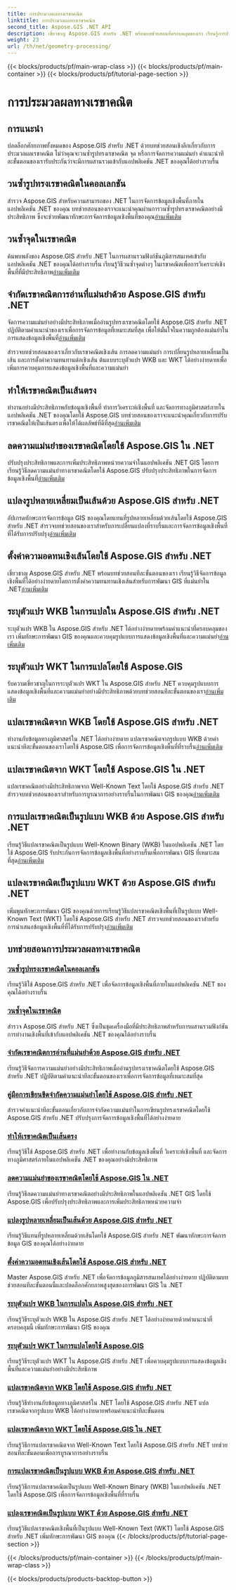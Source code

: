 ```yaml
---
title: การประมวลผลทางเรขาคณิต
linktitle: การประมวลผลทางเรขาคณิต
second_title: Aspose.GIS .NET API
description: เชี่ยวชาญ Aspose.GIS สำหรับ .NET พร้อมบทช่วยสอนที่ครอบคลุมของเรา เรียนรู้การประมวลผลทางเรขาคณิตที่แม่นยำ การวิเคราะห์เชิงพื้นที่ และการจัดการข้อมูลเพื่อการพัฒนา GIS ที่เหมาะสมที่สุด
weight: 23
url: /th/net/geometry-processing/
---
```


{{< blocks/products/pf/main-wrap-class >}}
{{< blocks/products/pf/main-container >}}
{{< blocks/products/pf/tutorial-page-section >}}

# การประมวลผลทางเรขาคณิต

## การแนะนำ

ปลดล็อกศักยภาพทั้งหมดของ Aspose.GIS สำหรับ .NET ด้วยบทช่วยสอนเชิงลึกเกี่ยวกับการประมวลผลเรขาคณิต ไม่ว่าคุณจะวนซ้ำรูปทรงเรขาคณิต จุด หรือการจัดการความแม่นยำ คำแนะนำทีละขั้นตอนของเรารับประกันว่าจะมีการผสานรวมเข้ากับแอปพลิเคชัน .NET ของคุณได้อย่างราบรื่น

## วนซ้ำรูปทรงเรขาคณิตในคอลเลกชัน
 สำรวจ Aspose.GIS สำหรับความสามารถของ .NET ในการจัดการข้อมูลเชิงพื้นที่ภายในแอปพลิเคชัน .NET ของคุณ บทช่วยสอนของเราจะแนะนำคุณผ่านการวนซ้ำรูปทรงเรขาคณิตอย่างมีประสิทธิภาพ ซึ่งจะช่วยพัฒนาทักษะการจัดการข้อมูลเชิงพื้นที่ของคุณ[อ่านเพิ่มเติม](./iterate-over-geometries-in-collection/)

## วนซ้ำจุดในเรขาคณิต
 ค้นพบพลังของ Aspose.GIS สำหรับ .NET ในการผสานรวมฟังก์ชันภูมิสารสนเทศเข้ากับแอปพลิเคชัน .NET ของคุณได้อย่างราบรื่น เรียนรู้วิธีวนซ้ำจุดต่างๆ ในเรขาคณิตเพื่อการวิเคราะห์เชิงพื้นที่ที่มีประสิทธิภาพ[อ่านเพิ่มเติม](./iterate-over-points-in-geometry/)

## จำกัดเรขาคณิตการอ่านที่แม่นยำด้วย Aspose.GIS สำหรับ .NET
จัดการความแม่นยำอย่างมีประสิทธิภาพเมื่ออ่านรูปทรงเรขาคณิตโดยใช้ Aspose.GIS สำหรับ .NET ปฏิบัติตามคำแนะนำของเราเพื่อการจัดการข้อมูลที่เหมาะสมที่สุด เพื่อให้มั่นใจในความถูกต้องแม่นยำในการแสดงข้อมูลเชิงพื้นที่[อ่านเพิ่มเติม](./limit-precision-reading-geometries/)

สำรวจบทช่วยสอนของเราเกี่ยวกับเรขาคณิตเชิงเส้น การลดความแม่นยำ การเปลี่ยนรูปหลายเหลี่ยมเป็นเส้น และการตั้งค่าความทนทานต่อเชิงเส้น ต้นแบบระบุตัวแปร WKB และ WKT ได้อย่างง่ายดายเพื่อเพิ่มการควบคุมการแสดงข้อมูลเชิงพื้นที่และความแม่นยำ

## ทำให้เรขาคณิตเป็นเส้นตรง
 ทำงานอย่างมีประสิทธิภาพกับข้อมูลเชิงพื้นที่ ทำการวิเคราะห์เชิงพื้นที่ และจัดการทางภูมิศาสตร์ภายในแอปพลิเคชัน .NET ของคุณโดยใช้ Aspose.GIS บทช่วยสอนของเราจะแนะนำคุณเกี่ยวกับการปรับเรขาคณิตให้เป็นเส้นตรงเพื่อให้ได้ผลลัพธ์ที่ดีที่สุด[อ่านเพิ่มเติม](./linearize-geometry/)

## ลดความแม่นยำของเรขาคณิตโดยใช้ Aspose.GIS ใน .NET
 ปรับปรุงประสิทธิภาพและการเพิ่มประสิทธิภาพหน่วยความจำในแอปพลิเคชัน .NET GIS โดยการเรียนรู้วิธีลดความแม่นยำทางเรขาคณิตโดยใช้ Aspose.GIS ปรับปรุงประสิทธิภาพในการจัดการข้อมูลเชิงพื้นที่[อ่านเพิ่มเติม](./reduce-geometry-precision/)

## แปลงรูปหลายเหลี่ยมเป็นเส้นด้วย Aspose.GIS สำหรับ .NET
อัปเกรดทักษะการจัดการข้อมูล GIS ของคุณโดยแทนที่รูปหลายเหลี่ยมด้วยเส้นโดยใช้ Aspose.GIS สำหรับ .NET สำรวจบทช่วยสอนของเราสำหรับการเปลี่ยนแปลงที่ราบรื่นและการจัดการข้อมูลเชิงพื้นที่ที่ได้รับการปรับปรุง[อ่านเพิ่มเติม](./replace-polygons-with-lines/)

## ตั้งค่าความอดทนเชิงเส้นโดยใช้ Aspose.GIS สำหรับ .NET
 เชี่ยวชาญ Aspose.GIS สำหรับ .NET พร้อมบทช่วยสอนทีละขั้นตอนของเรา เรียนรู้วิธีจัดการข้อมูลเชิงพื้นที่ได้อย่างง่ายดายโดยการตั้งค่าความทนทานเชิงเส้นสำหรับการพัฒนา GIS ที่แม่นยำใน .NET[อ่านเพิ่มเติม](./set-linearization-tolerance/)

## ระบุตัวแปร WKB ในการแปลใน Aspose.GIS สำหรับ .NET
 ระบุตัวแปร WKB ใน Aspose.GIS สำหรับ .NET ได้อย่างง่ายดายพร้อมคำแนะนำที่ครอบคลุมของเรา เพิ่มทักษะการพัฒนา GIS ของคุณและควบคุมรูปแบบการแสดงข้อมูลเชิงพื้นที่และความแม่นยำ[อ่านเพิ่มเติม](./specify-wkb-variant-on-translation/)

## ระบุตัวแปร WKT ในการแปลโดยใช้ Aspose.GIS
 รับความเชี่ยวชาญในการระบุตัวแปร WKT ใน Aspose.GIS สำหรับ .NET ควบคุมรูปแบบการแสดงข้อมูลเชิงพื้นที่และความแม่นยำอย่างมีประสิทธิภาพด้วยบทช่วยสอนทีละขั้นตอนของเรา[อ่านเพิ่มเติม](./specify-wkt-variant-on-translation/)

## แปลเรขาคณิตจาก WKB โดยใช้ Aspose.GIS สำหรับ .NET
ทำงานกับข้อมูลทางภูมิศาสตร์ใน .NET ได้อย่างง่ายดาย แปลเรขาคณิตจากรูปแบบ WKB ด้วยคำแนะนำทีละขั้นตอนของเราโดยใช้ Aspose.GIS เพื่อการจัดการข้อมูลเชิงพื้นที่ที่ราบรื่น[อ่านเพิ่มเติม](./translate-geometry-from-wkb/)

## แปลเรขาคณิตจาก WKT โดยใช้ Aspose.GIS ใน .NET
 แปลเรขาคณิตอย่างมีประสิทธิภาพจาก Well-Known Text โดยใช้ Aspose.GIS สำหรับ .NET สำรวจบทช่วยสอนของเราสำหรับการบูรณาการอย่างราบรื่นในการพัฒนา GIS ของคุณ[อ่านเพิ่มเติม](./translate-geometry-from-wkt/)

## การแปลเรขาคณิตเป็นรูปแบบ WKB ด้วย Aspose.GIS สำหรับ .NET
 เรียนรู้วิธีแปลเรขาคณิตเป็นรูปแบบ Well-Known Binary (WKB) ในแอปพลิเคชัน .NET โดยใช้ Aspose.GIS รับประกันการจัดการข้อมูลเชิงพื้นที่อย่างราบรื่นเพื่อการพัฒนา GIS ที่เหมาะสมที่สุด[อ่านเพิ่มเติม](./translate-geometry-to-wkb/)

## แปลงเรขาคณิตเป็นรูปแบบ WKT ด้วย Aspose.GIS สำหรับ .NET
 เพิ่มพูนทักษะการพัฒนา GIS ของคุณด้วยการเรียนรู้วิธีแปลเรขาคณิตเชิงพื้นที่เป็นรูปแบบ Well-Known Text (WKT) โดยใช้ Aspose.GIS สำหรับ .NET สำรวจบทช่วยสอนของเราสำหรับการนำเสนอข้อมูลเชิงพื้นที่ที่ได้รับการปรับปรุง[อ่านเพิ่มเติม](./translate-geometry-to-wkt/)

## บทช่วยสอนการประมวลผลทางเรขาคณิต
### [วนซ้ำรูปทรงเรขาคณิตในคอลเลกชัน](./iterate-over-geometries-in-collection/)
เรียนรู้วิธีใช้ Aspose.GIS สำหรับ .NET เพื่อจัดการข้อมูลเชิงพื้นที่ภายในแอปพลิเคชัน .NET ของคุณได้อย่างราบรื่น
### [วนซ้ำจุดในเรขาคณิต](./iterate-over-points-in-geometry/)
สำรวจ Aspose.GIS สำหรับ .NET ซึ่งเป็นชุดเครื่องมือที่มีประสิทธิภาพสำหรับการผสานรวมฟังก์ชันการทำงานเชิงพื้นที่เข้ากับแอปพลิเคชัน .NET ของคุณได้อย่างราบรื่น
### [จำกัดเรขาคณิตการอ่านที่แม่นยำด้วย Aspose.GIS สำหรับ .NET](./limit-precision-reading-geometries/)
เรียนรู้วิธีจัดการความแม่นยำอย่างมีประสิทธิภาพเมื่ออ่านรูปทรงเรขาคณิตโดยใช้ Aspose.GIS สำหรับ .NET ปฏิบัติตามคำแนะนำทีละขั้นตอนของเราเพื่อการจัดการข้อมูลที่เหมาะสมที่สุด
### [คู่มือการเขียนขีดจำกัดความแม่นยำโดยใช้ Aspose.GIS สำหรับ .NET](./limit-precision-writing-geometries/)
สำรวจคำแนะนำทีละขั้นตอนเกี่ยวกับการจำกัดความแม่นยำในการเขียนรูปทรงเรขาคณิตโดยใช้ Aspose.GIS สำหรับ .NET ปรับปรุงการจัดการข้อมูลเชิงพื้นที่ได้อย่างง่ายดาย
### [ทำให้เรขาคณิตเป็นเส้นตรง](./linearize-geometry/)
เรียนรู้วิธีใช้ Aspose.GIS สำหรับ .NET เพื่อทำงานกับข้อมูลเชิงพื้นที่ วิเคราะห์เชิงพื้นที่ และจัดการทางภูมิศาสตร์ภายในแอปพลิเคชัน .NET ของคุณอย่างมีประสิทธิภาพ
### [ลดความแม่นยำของเรขาคณิตโดยใช้ Aspose.GIS ใน .NET](./reduce-geometry-precision/)
เรียนรู้วิธีลดความแม่นยำทางเรขาคณิตอย่างมีประสิทธิภาพในแอปพลิเคชัน .NET GIS โดยใช้ Aspose.GIS เพื่อปรับปรุงประสิทธิภาพและการเพิ่มประสิทธิภาพหน่วยความจำ
### [แปลงรูปหลายเหลี่ยมเป็นเส้นด้วย Aspose.GIS สำหรับ .NET](./replace-polygons-with-lines/)
เรียนรู้วิธีแทนที่รูปหลายเหลี่ยมด้วยเส้นโดยใช้ Aspose.GIS สำหรับ .NET พัฒนาทักษะการจัดการข้อมูล GIS ของคุณได้อย่างง่ายดาย
### [ตั้งค่าความอดทนเชิงเส้นโดยใช้ Aspose.GIS สำหรับ .NET](./set-linearization-tolerance/)
Master Aspose.GIS สำหรับ .NET เพื่อจัดการข้อมูลภูมิสารสนเทศได้อย่างง่ายดาย ปฏิบัติตามบทช่วยสอนทีละขั้นตอนนี้และปลดล็อกศักยภาพสูงสุดของการพัฒนา GIS ใน .NET
### [ระบุตัวแปร WKB ในการแปลใน Aspose.GIS สำหรับ .NET](./specify-wkb-variant-on-translation/)
เรียนรู้วิธีระบุตัวแปร WKB ใน Aspose.GIS สำหรับ .NET ได้อย่างง่ายดายด้วยคำแนะนำที่ครอบคลุมนี้ เพิ่มทักษะการพัฒนา GIS ของคุณ
### [ระบุตัวแปร WKT ในการแปลโดยใช้ Aspose.GIS](./specify-wkt-variant-on-translation/)
เรียนรู้วิธีระบุตัวแปร WKT ใน Aspose.GIS สำหรับ .NET เพื่อควบคุมรูปแบบการแสดงข้อมูลเชิงพื้นที่และความแม่นยำอย่างมีประสิทธิภาพ
### [แปลเรขาคณิตจาก WKB โดยใช้ Aspose.GIS สำหรับ .NET](./translate-geometry-from-wkb/)
เรียนรู้วิธีทำงานกับข้อมูลทางภูมิศาสตร์ใน .NET โดยใช้ Aspose.GIS สำหรับ .NET แปลเรขาคณิตจากรูปแบบ WKB ได้อย่างง่ายดายพร้อมคำแนะนำทีละขั้นตอน
### [แปลเรขาคณิตจาก WKT โดยใช้ Aspose.GIS ใน .NET](./translate-geometry-from-wkt/)
เรียนรู้วิธีการแปลเรขาคณิตจาก Well-Known Text โดยใช้ Aspose.GIS สำหรับ .NET บทช่วยสอนทีละขั้นตอนเพื่อการบูรณาการอย่างราบรื่น
### [การแปลเรขาคณิตเป็นรูปแบบ WKB ด้วย Aspose.GIS สำหรับ .NET](./translate-geometry-to-wkb/)
เรียนรู้วิธีการแปลเรขาคณิตเป็นรูปแบบ Well-Known Binary (WKB) ในแอปพลิเคชัน .NET โดยใช้ Aspose.GIS เพื่อการจัดการข้อมูลเชิงพื้นที่ที่ราบรื่น
### [แปลงเรขาคณิตเป็นรูปแบบ WKT ด้วย Aspose.GIS สำหรับ .NET](./translate-geometry-to-wkt/)
เรียนรู้วิธีแปลเรขาคณิตเชิงพื้นที่เป็นรูปแบบ Well-Known Text (WKT) โดยใช้ Aspose.GIS สำหรับ .NET เพิ่มทักษะการพัฒนา GIS ของคุณ
{{< /blocks/products/pf/tutorial-page-section >}}

{{< /blocks/products/pf/main-container >}}
{{< /blocks/products/pf/main-wrap-class >}}

{{< blocks/products/products-backtop-button >}}

